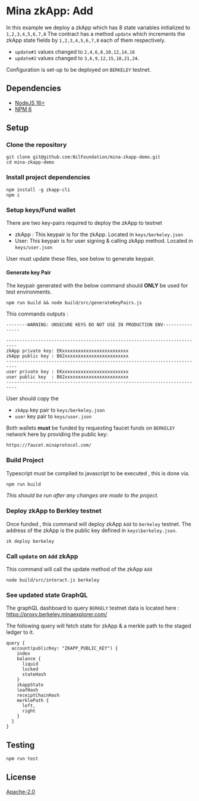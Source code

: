 # Mina zkApp: Add

In this example we deploy a zkApp which has 8 state variables initialized to  `1,2,3,4,5,6,7,8`
The contract has a method `update` which increments the zkApp state fields by `1,2,3,4,5,6,7,8`
each of them respectively.  
- `update#1` values changed to `2,4,6,8,10,12,14,16` 
- `update#2` values changed to `3,6,9,12,15,18,21,24`.

Configuration is set-up to be deployed on `BERKELEY` testnet.

## Dependencies
- [NodeJS 16+](https://nodejs.org/en/)
- [NPM 6](https://www.npmjs.com/)


## Setup
### Clone the repository 
```
git clone git@github.com:NilFoundation/mina-zkapp-demo.git
cd mina-zkapp-demo
```
### Install project dependencies
```
npm install -g zkapp-cli
npm i
```

### Setup keys/Fund wallet
There are two key-pairs required to deploy the zkApp to testnet
- zkApp : This keypair is for the zkApp. Located in `keys/berkeley.json`  
- User: This keypair is for user signing & calling zkApp method. Located in `keys/user.json`

User must update these files, see below to generate keypair.

#### Generate key Pair

The keypair generated with the below command should **ONLY** be used for test environments.

```
npm run build && node build/src/generateKeyPairs.js
```
This commands outputs :
```
--------WARNING: UNSECURE KEYS DO NOT USE IN PRODUCTION ENV----------------

--------------------------------------------------------------------------
zkApp private key: EKxxxxxxxxxxxxxxxxxxxxxxxxx
zkApp public key : B62xxxxxxxxxxxxxxxxxxxxxxxx
--------------------------------------------------------------------------
user private key : EKxxxxxxxxxxxxxxxxxxxxxxxxx
user public key  : B62xxxxxxxxxxxxxxxxxxxxxxxx
--------------------------------------------------------------------------
```
User should copy the 
- `zkApp` key pair to `keys/berkeley.json`
- `user` key pair to `keys/user.json`

Both wallets **must** be funded by requesting faucet funds on `BERKELEY` network here 
by providing the public key:

```
https://faucet.minaprotocol.com/
```

### Build Project
Typescript must be compiled to javascript to be executed , this is done via. 
```sh
npm run build
```
_This should be run after any changes are made to the project._

### Deploy zkApp to Berkley testnet
Once funded , this command will deploy zkApp `Add` to  `berkeley` testnet. The address of the
zkApp is the public key defined in `keys\berkeley.json`.

```
zk deploy berkeley
```

### Call `update` on `Add` zkApp
This command will call the update method of the zkApp `Add`
```
node build/src/interact.js berkeley
```

### See updated state GraphQL

The graphQL dashboard to query `BERKELY` testnet data is located here : https://proxy.berkeley.minaexplorer.com/

The following query will fetch state for zkApp & a merkle path to the staged ledger to it.
```
query {
  account(publicKey: "ZKAPP_PUBLIC_KEY") {
    index
    balance {
      liquid
      locked
      stateHash
    }
    zkappState
    leafHash
    receiptChainHash
    merklePath {
      left,
      right
    }
  }
}

```

## Testing

```sh
npm run test
```

## License

[Apache-2.0](LICENSE)
